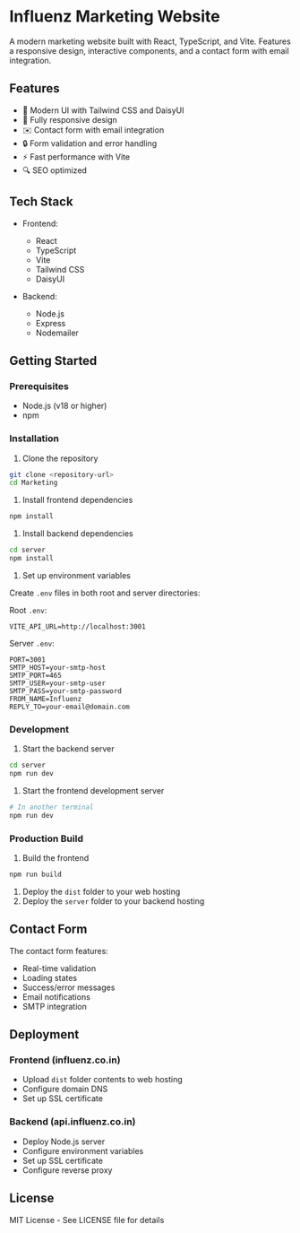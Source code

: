 # Influenz Marketing Website

A modern marketing website built with React, TypeScript, and Vite. Features a responsive design, interactive components, and a contact form with email integration.

## Features

- 🎨 Modern UI with Tailwind CSS and DaisyUI
- 📱 Fully responsive design
- ✉️ Contact form with email integration
- 🔒 Form validation and error handling
- ⚡ Fast performance with Vite
- 🔍 SEO optimized

## Tech Stack

- Frontend:
  - React
  - TypeScript
  - Vite
  - Tailwind CSS
  - DaisyUI

- Backend:
  - Node.js
  - Express
  - Nodemailer

## Getting Started

### Prerequisites

- Node.js (v18 or higher)
- npm

### Installation

1. Clone the repository

```bash
git clone <repository-url>
cd Marketing
```

1. Install frontend dependencies

```bash
npm install
```

1. Install backend dependencies

```bash
cd server
npm install
```

1. Set up environment variables

Create `.env` files in both root and server directories:

Root `.env`:

```env
VITE_API_URL=http://localhost:3001
```

Server `.env`:

```env
PORT=3001
SMTP_HOST=your-smtp-host
SMTP_PORT=465
SMTP_USER=your-smtp-user
SMTP_PASS=your-smtp-password
FROM_NAME=Influenz
REPLY_TO=your-email@domain.com
```

### Development

1. Start the backend server

```bash
cd server
npm run dev
```

1. Start the frontend development server

```bash
# In another terminal
npm run dev
```

### Production Build

1. Build the frontend

```bash
npm run build
```

1. Deploy the `dist` folder to your web hosting
1. Deploy the `server` folder to your backend hosting

## Contact Form

The contact form features:

- Real-time validation
- Loading states
- Success/error messages
- Email notifications
- SMTP integration

## Deployment

### Frontend (influenz.co.in)

- Upload `dist` folder contents to web hosting
- Configure domain DNS
- Set up SSL certificate

### Backend (api.influenz.co.in)

- Deploy Node.js server
- Configure environment variables
- Set up SSL certificate
- Configure reverse proxy

## License

MIT License - See LICENSE file for details
